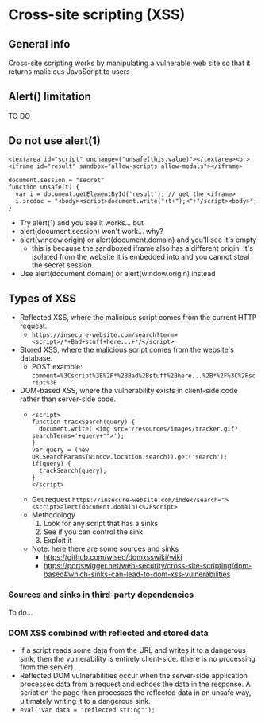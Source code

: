 # Cross-site scripting (XSS)

## General info
Cross-site scripting works by manipulating a vulnerable web site so that it returns malicious JavaScript to users

## Alert() limitation
TO DO

## Do not use alert(1)
```
<textarea id="script" onchange=("unsafe(this.value)"></textarea><br>
<iframe id="result" sandbox="allow-scripts allow-modals"></iframe>
```
```
document.session = "secret"
function unsafe(t) {
  var i = document.getElementById('result'); // get the <iframe>
  i.srcdoc = "<body><script>document.write("+t+");<"+"/script><body>";
}
```
- Try alert(1) and you see it works... but
- alert(document.session) won't work... why?
- alert(window.origin) or alert(document.domain) and you'll see it's empty
  - this is because the sandboxed iframe also has a different origin. It's isolated from the website it is embedded into and you cannot steal the secret session.
- Use alert(document.domain) or alert(window.origin) instead 

## Types of XSS
- Reflected XSS, where the malicious script comes from the current HTTP request.
  - `https://insecure-website.com/search?term=<script>/*+Bad+stuff+here...+*/</script>`
- Stored XSS, where the malicious script comes from the website's database.
  - POST example: `comment=%3Cscript%3E%2F*%2BBad%2Bstuff%2Bhere...%2B*%2F%3C%2Fscript%3E`
- DOM-based XSS, where the vulnerability exists in client-side code rather than server-side code.
  - ```
    <script>
    function trackSearch(query) {
      document.write('<img src="/resources/images/tracker.gif?searchTerms='+query+'">');
    }
    var query = (new URLSearchParams(window.location.search)).get('search');
    if(query) {
      trackSearch(query);
    }
    </script>
    ```
  - Get request `https://insecure-website.com/index?search="><script>alert(document.domain)<%2Fscript>`
  - Methodology
      1. Look for any script that has a sinks
      2. See if you can control the sink
      3. Exploit it 
  - Note: here there are some sources and sinks
    - https://github.com/wisec/domxsswiki/wiki
    - https://portswigger.net/web-security/cross-site-scripting/dom-based#which-sinks-can-lead-to-dom-xss-vulnerabilities

### Sources and sinks in third-party dependencies
To do...

### DOM XSS combined with reflected and stored data
- If a script reads some data from the URL and writes it to a dangerous sink, then the vulnerability is entirely client-side. (there is no processing from the server) 
- Reflected DOM vulnerabilities occur when the server-side application processes data from a request and echoes the data in the response. A script on the page then processes the reflected data in an unsafe way, ultimately writing it to a dangerous sink.
- `eval('var data = "reflected string"');`



